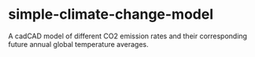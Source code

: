 # simple-climate-change-model
A cadCAD model of different CO2 emission rates and their corresponding future annual global temperature averages.
